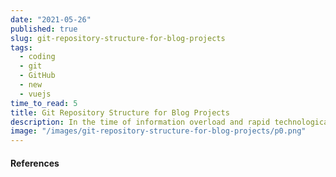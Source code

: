 ```yaml
---
date: "2021-05-26"
published: true
slug: git-repository-structure-for-blog-projects
tags:
  - coding
  - git
  - GitHub
  - new
  - vuejs
time_to_read: 5
title: Git Repository Structure for Blog Projects
description: In the time of information overload and rapid technological advancement, it is really hard to follow and try out all the interesting projects, articles and samples.
image: "/images/git-repository-structure-for-blog-projects/p0.png"
---
```



#### References


